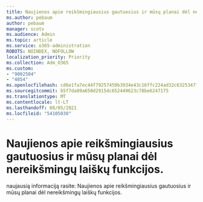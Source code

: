 ```yaml
---
title: Naujienos apie reikšmingiausius gautuosius ir mūsų planai dėl nereikšmingų laiškų funkcijos.
ms.author: pebaum
author: pebaum
manager: scotv
ms.audience: Admin
ms.topic: article
ms.service: o365-administration
ROBOTS: NOINDEX, NOFOLLOW
localization_priority: Priority
ms.collection: Adm_O365
ms.custom:
- "9002504"
- "4854"
ms.openlocfilehash: cd6e1fa7ec44f79257459b3934e43c16ffc224ad32c6325347fd7fb4a19e5312
ms.sourcegitcommit: b5f7da89a650d2915dc652449623c78be6247175
ms.translationtype: MT
ms.contentlocale: lt-LT
ms.lasthandoff: 08/05/2021
ms.locfileid: "54105030"
---
```

# <a name="update-on-focused-inbox-and-our-plans-for-clutter"></a>Naujienos apie reikšmingiausius gautuosius ir mūsų planai dėl nereikšmingų laiškų funkcijos.

naujausią informaciją rasite: Naujienos apie reikšmingiausius gautuosius ir mūsų planai dėl nereikšmingų laiškų funkcijos.
